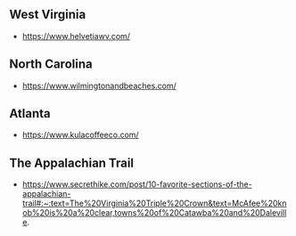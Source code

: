 ## West Virginia

- https://www.helvetiawv.com/

## North Carolina

- https://www.wilmingtonandbeaches.com/

## Atlanta

- https://www.kulacoffeeco.com/

## The Appalachian Trail
- https://www.secrethike.com/post/10-favorite-sections-of-the-appalachian-trail#:~:text=The%20Virginia%20Triple%20Crown&text=McAfee%20knob%20is%20a%20clear,towns%20of%20Catawba%20and%20Daleville.